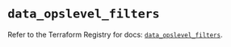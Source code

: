 # `data_opslevel_filters`

Refer to the Terraform Registry for docs: [`data_opslevel_filters`](https://registry.terraform.io/providers/opslevel/opslevel/1.6.3/docs/data-sources/filters).
